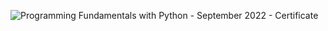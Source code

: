 ![Programming Fundamentals with Python - September 2022 - Certificate](https://user-images.githubusercontent.com/112943652/206208538-9f8f8ec5-2096-4d38-86bf-b78b812300af.png)
